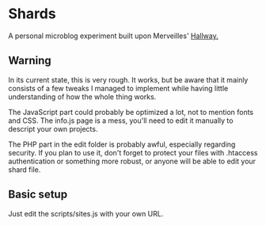 # Shards
A personal microblog experiment built upon Merveilles' [Hallway.](https://webring.xxiivv.com/hallway.html)

## Warning
In its current state, this is very rough. It works, but be aware that it mainly consists of a few tweaks I managed to implement while having little understanding of how the whole thing works.

The JavaScript part could probably be optimized a lot, not to mention fonts and CSS. The info.js page is a mess, you'll need to edit it manually to descript your own projects.

The PHP part in the edit folder is probably awful, especially regarding security. If you plan to use it, don't forget to protect your files with .htaccess authentication or something more robust, or anyone will be able to edit your shard file.

## Basic setup
Just edit the scripts/sites.js with your own URL.
